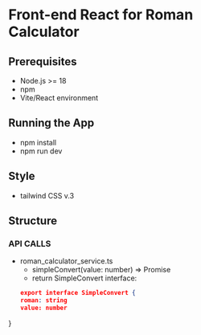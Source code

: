 # Front-end React for Roman Calculator

## Prerequisites
- Node.js >= 18
- npm
- Vite/React environment 

## Running the App
- npm install
- npm run dev

## Style
- tailwind CSS v.3

## Structure
### API CALLS
- roman_calculator_service.ts
  - simpleConvert(value: number) => Promise<SimpleConvert>
  - return SimpleConvert interface:
  ```json
  export interface SimpleConvert {
  roman: string
  value: number
}
```
